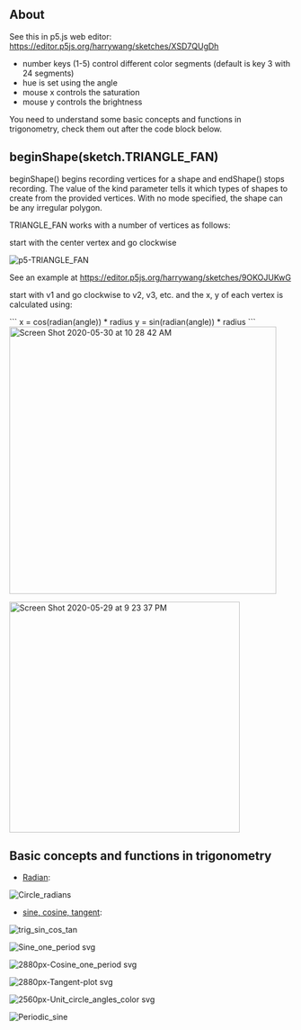 ## About
See this in p5.js web editor:
https://editor.p5js.org/harrywang/sketches/XSD7QUgDh

- number keys (1-5) control different color segments (default is key 3 with 24 segments)
- hue is set using the angle
- mouse x controls the saturation
- mouse y controls the brightness

You need to understand some basic concepts and functions in trigonometry, check them out after the code block below.

## beginShape(sketch.TRIANGLE_FAN)

beginShape() begins recording vertices for a shape and endShape() stops recording. The value of the kind parameter tells it which types of shapes to create from the provided vertices. With no mode specified, the shape can be any irregular polygon.

TRIANGLE_FAN works with a number of vertices as follows:

start with the center vertex and go clockwise

![p5-TRIANGLE_FAN](https://user-images.githubusercontent.com/595772/83330913-71524a80-a260-11ea-8df3-d816269b6c65.png)

See an example at https://editor.p5js.org/harrywang/sketches/9OKOJUKwG

start with v1 and go clockwise to v2, v3, etc. and the x, y of each vertex is calculated using:

\`\`\`
x = cos(radian(angle)) * radius 
y = sin(radian(angle)) * radius 
\`\`\`
<img width="475" alt="Screen Shot 2020-05-30 at 10 28 42 AM" src="https://user-images.githubusercontent.com/595772/83330908-5f70a780-a260-11ea-8010-ce50f5119a91.png">


<img width="410" alt="Screen Shot 2020-05-29 at 9 23 37 PM" src="https://user-images.githubusercontent.com/595772/83316353-509fdb80-a1f3-11ea-8e9d-ec83fd98a4c1.png">


## Basic concepts and functions in trigonometry

- [Radian](https://en.wikipedia.org/wiki/Radian):

![Circle_radians](https://user-images.githubusercontent.com/595772/83313856-ea608c00-a1e5-11ea-9e9c-17fa7646434a.gif)
- [sine, cosine, tangent](https://en.wikipedia.org/wiki/Trigonometric_functions):

![trig_sin_cos_tan](https://user-images.githubusercontent.com/595772/83313993-71156900-a1e6-11ea-9f27-9268dacedf51.gif)

![Sine_one_period svg](https://user-images.githubusercontent.com/595772/83314275-b4240c00-a1e7-11ea-8b82-9ea3b89cda2b.png)

![2880px-Cosine_one_period svg](https://user-images.githubusercontent.com/595772/83314278-b6866600-a1e7-11ea-9961-0649d9d0550b.png)

![2880px-Tangent-plot svg](https://user-images.githubusercontent.com/595772/83314284-b8502980-a1e7-11ea-8a15-15a095fcea85.png)

![2560px-Unit_circle_angles_color svg](https://user-images.githubusercontent.com/595772/83330390-9218a100-a25c-11ea-8849-6302fa3d542a.png)

![Periodic_sine](https://user-images.githubusercontent.com/595772/83314147-0153ae00-a1e7-11ea-805b-db1161bbc914.png)